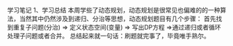 学习笔记
1、学习总结
    本周学些了动态规划，动态规划是很常见也偏难的的一种算法，当然其中仍然涉及到递归、分治等思想，动态规划题目有几个步骤：
    首先找到重复子问题(分治) => 定义状态空间(变量) => 写出DP方程 =>通过递归或者循环处理子问题或者合并。
    总结起来就一句话：刷题就完事了，毕竟唯手熟尔。